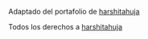 Adaptado del portafolio de [harshitahuja](https://github.com/ahuja2666/portfolio)

Todos los derechos a [harshitahuja](https://github.com/ahuja2666/portfolio)
